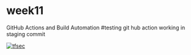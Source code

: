 # week11
GitHub Actions and Build Automation
#testing git hub action working in staging commit


[![tfsec](https://github.com/jathu1994/week11/actions/workflows/tfsec.yml/badge.svg)](https://github.com/jathu1994/week11/actions/workflows/tfsec.yml)
